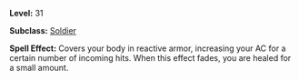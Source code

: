 <!-- TITLE: Spell: Reactive Plates -->

**Level:** 31 

**Subclass:** [Soldier](soldier)

**Spell Effect:** Covers your body in reactive armor, increasing your AC for a certain number of incoming hits.  When this effect fades, you are healed for a small amount.